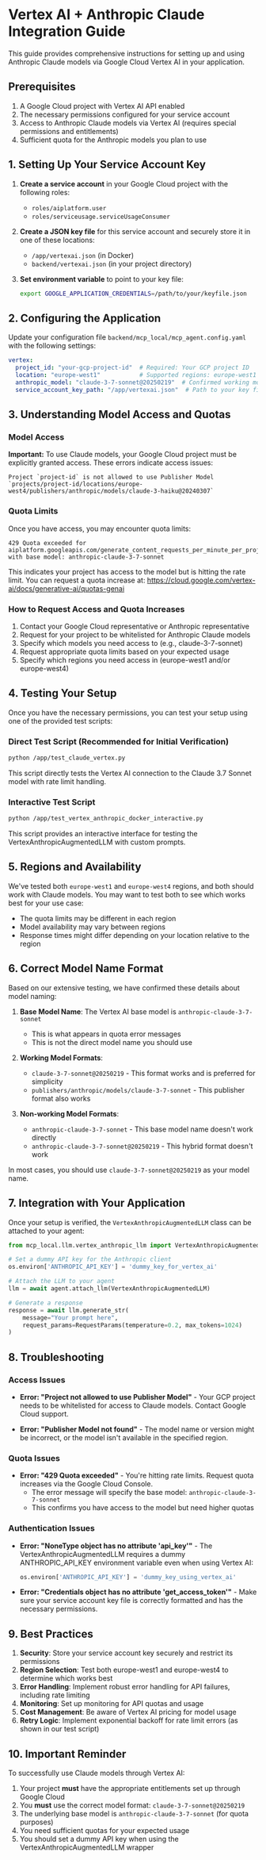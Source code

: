 # Vertex AI + Anthropic Claude Integration Guide

This guide provides comprehensive instructions for setting up and using Anthropic Claude models via Google Cloud Vertex AI in your application.

## Prerequisites

1. A Google Cloud project with Vertex AI API enabled
2. The necessary permissions configured for your service account
3. Access to Anthropic Claude models via Vertex AI (requires special permissions and entitlements)
4. Sufficient quota for the Anthropic models you plan to use

## 1. Setting Up Your Service Account Key

1. **Create a service account** in your Google Cloud project with the following roles:
   - `roles/aiplatform.user`
   - `roles/serviceusage.serviceUsageConsumer`

2. **Create a JSON key file** for this service account and securely store it in one of these locations:
   - `/app/vertexai.json` (in Docker)
   - `backend/vertexai.json` (in your project directory)

3. **Set environment variable** to point to your key file:
   ```bash
   export GOOGLE_APPLICATION_CREDENTIALS=/path/to/your/keyfile.json
   ```

## 2. Configuring the Application

Update your configuration file `backend/mcp_local/mcp_agent.config.yaml` with the following settings:

```yaml
vertex:
  project_id: "your-gcp-project-id"  # Required: Your GCP project ID
  location: "europe-west1"           # Supported regions: europe-west1 or europe-west4
  anthropic_model: "claude-3-7-sonnet@20250219"  # Confirmed working model format
  service_account_key_path: "/app/vertexai.json"  # Path to your key file
```

## 3. Understanding Model Access and Quotas

### Model Access

**Important:** To use Claude models, your Google Cloud project must be explicitly granted access. These errors indicate access issues:

```
Project `project-id` is not allowed to use Publisher Model `projects/project-id/locations/europe-west4/publishers/anthropic/models/claude-3-haiku@20240307`
```

### Quota Limits

Once you have access, you may encounter quota limits:

```
429 Quota exceeded for aiplatform.googleapis.com/generate_content_requests_per_minute_per_project_per_base_model with base model: anthropic-claude-3-7-sonnet
```

This indicates your project has access to the model but is hitting the rate limit. You can request a quota increase at: https://cloud.google.com/vertex-ai/docs/generative-ai/quotas-genai

### How to Request Access and Quota Increases

1. Contact your Google Cloud representative or Anthropic representative
2. Request for your project to be whitelisted for Anthropic Claude models
3. Specify which models you need access to (e.g., claude-3-7-sonnet)
4. Request appropriate quota limits based on your expected usage
5. Specify which regions you need access in (europe-west1 and/or europe-west4)

## 4. Testing Your Setup

Once you have the necessary permissions, you can test your setup using one of the provided test scripts:

### Direct Test Script (Recommended for Initial Verification)

```bash
python /app/test_claude_vertex.py
```

This script directly tests the Vertex AI connection to the Claude 3.7 Sonnet model with rate limit handling.

### Interactive Test Script

```bash
python /app/test_vertex_anthropic_docker_interactive.py
```

This script provides an interactive interface for testing the VertexAnthropicAugmentedLLM with custom prompts.

## 5. Regions and Availability

We've tested both `europe-west1` and `europe-west4` regions, and both should work with Claude models. You may want to test both to see which works best for your use case:

- The quota limits may be different in each region
- Model availability may vary between regions
- Response times might differ depending on your location relative to the region

## 6. Correct Model Name Format

Based on our extensive testing, we have confirmed these details about model naming:

1. **Base Model Name**: The Vertex AI base model is `anthropic-claude-3-7-sonnet`
   - This is what appears in quota error messages
   - This is not the direct model name you should use

2. **Working Model Formats**:
   - `claude-3-7-sonnet@20250219` - This format works and is preferred for simplicity
   - `publishers/anthropic/models/claude-3-7-sonnet` - This publisher format also works

3. **Non-working Model Formats**:
   - `anthropic-claude-3-7-sonnet` - This base model name doesn't work directly
   - `anthropic-claude-3-7-sonnet@20250219` - This hybrid format doesn't work

In most cases, you should use `claude-3-7-sonnet@20250219` as your model name.

## 7. Integration with Your Application

Once your setup is verified, the `VertexAnthropicAugmentedLLM` class can be attached to your agent:

```python
from mcp_local.llm.vertex_anthropic_llm import VertexAnthropicAugmentedLLM

# Set a dummy API key for the Anthropic client
os.environ['ANTHROPIC_API_KEY'] = 'dummy_key_for_vertex_ai'

# Attach the LLM to your agent
llm = await agent.attach_llm(VertexAnthropicAugmentedLLM)

# Generate a response
response = await llm.generate_str(
    message="Your prompt here",
    request_params=RequestParams(temperature=0.2, max_tokens=1024)
)
```

## 8. Troubleshooting

### Access Issues

- **Error: "Project not allowed to use Publisher Model"** - Your GCP project needs to be whitelisted for access to Claude models. Contact Google Cloud support.

- **Error: "Publisher Model not found"** - The model name or version might be incorrect, or the model isn't available in the specified region.

### Quota Issues

- **Error: "429 Quota exceeded"** - You're hitting rate limits. Request quota increases via the Google Cloud Console.
  - The error message will specify the base model: `anthropic-claude-3-7-sonnet`
  - This confirms you have access to the model but need higher quotas

### Authentication Issues

- **Error: "NoneType object has no attribute 'api_key'"** - The VertexAnthropicAugmentedLLM requires a dummy ANTHROPIC_API_KEY environment variable even when using Vertex AI:
  ```python
  os.environ['ANTHROPIC_API_KEY'] = 'dummy_key_using_vertex_ai'
  ```

- **Error: "Credentials object has no attribute 'get_access_token'"** - Make sure your service account key file is correctly formatted and has the necessary permissions.

## 9. Best Practices

1. **Security**: Store your service account key securely and restrict its permissions
2. **Region Selection**: Test both europe-west1 and europe-west4 to determine which works best
3. **Error Handling**: Implement robust error handling for API failures, including rate limiting
4. **Monitoring**: Set up monitoring for API quotas and usage
5. **Cost Management**: Be aware of Vertex AI pricing for model usage
6. **Retry Logic**: Implement exponential backoff for rate limit errors (as shown in our test script)

## 10. Important Reminder

To successfully use Claude models through Vertex AI:
1. Your project **must** have the appropriate entitlements set up through Google Cloud
2. You **must** use the correct model format: `claude-3-7-sonnet@20250219`
3. The underlying base model is `anthropic-claude-3-7-sonnet` (for quota purposes)
4. You need sufficient quotas for your expected usage
5. You should set a dummy API key when using the VertexAnthropicAugmentedLLM wrapper 